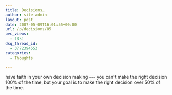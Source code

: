 ```yaml
---
title: Decisions…
author: site admin
layout: post
date: 2007-05-09T16:01:55+00:00
url: /p/decisions/85
pvc_views:
  - 1851
dsq_thread_id:
  - 3772394553
categories:
  - Thoughts

---
```

have faith in your own decision making --- you can't make the right decision 100% of the time, but your goal is to make the right decision over 50% of the time.

